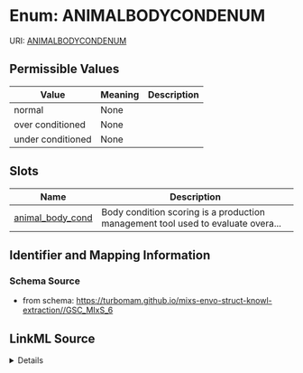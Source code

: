 # Enum: ANIMALBODYCONDENUM



URI: [ANIMALBODYCONDENUM](ANIMALBODYCONDENUM)

## Permissible Values

| Value | Meaning | Description |
| --- | --- | --- |
| normal | None |  |
| over conditioned | None |  |
| under conditioned | None |  |




## Slots

| Name | Description |
| ---  | --- |
| [animal_body_cond](animal_body_cond.md) | Body condition scoring is a production management tool used to evaluate overa... |






## Identifier and Mapping Information







### Schema Source


* from schema: https://turbomam.github.io/mixs-envo-struct-knowl-extraction//GSC_MIxS_6




## LinkML Source

<details>
```yaml
name: ANIMAL_BODY_COND_ENUM
from_schema: https://turbomam.github.io/mixs-envo-struct-knowl-extraction//GSC_MIxS_6
rank: 1000
permissible_values:
  normal:
    text: normal
  over conditioned:
    text: over conditioned
  under conditioned:
    text: under conditioned

```
</details>

